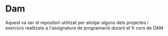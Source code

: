 # Dam
Aquest va ser el repositori utilitzat per allotjar alguns dels projectes i exercicis realitzats
a l'assignatura de programació durant el 1r curs de DAM

